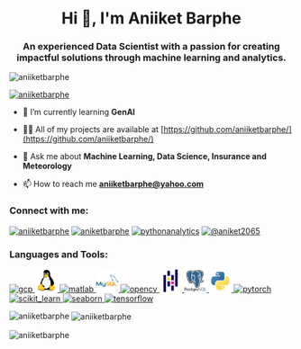 <h1 align="center">Hi 👋, I'm Aniiket Barphe</h1>
<h3 align="center">An experienced Data Scientist with a passion for creating impactful solutions through machine learning and analytics.</h3>

<p align="left"> <img src="https://komarev.com/ghpvc/?username=aniiketbarphe&label=Profile%20views&color=0e75b6&style=flat" alt="aniiketbarphe" /> </p>

<p align="left"> <a href="https://github.com/ryo-ma/github-profile-trophy"><img src="https://github-profile-trophy.vercel.app/?username=aniiketbarphe" alt="aniiketbarphe" /></a> </p>

- 🌱 I’m currently learning **GenAI**

- 👨‍💻 All of my projects are available at [https://github.com/aniiketbarphe/](https://github.com/aniiketbarphe/)

- 💬 Ask me about **Machine Learning, Data Science, Insurance and Meteorology**

- 📫 How to reach me **aniiketbarphe@yahoo.com**


<h3 align="left">Connect with me:</h3>
<p align="left">
<a href="https://linkedin.com/in/aniiketbarphe" target="blank"><img align="center" src="https://raw.githubusercontent.com/rahuldkjain/github-profile-readme-generator/master/src/images/icons/Social/linked-in-alt.svg" alt="aniiketbarphe" height="30" width="40" /></a>
<a href="https://kaggle.com/aniketbarphe" target="blank"><img align="center" src="https://raw.githubusercontent.com/rahuldkjain/github-profile-readme-generator/master/src/images/icons/Social/kaggle.svg" alt="aniketbarphe" height="30" width="40" /></a>
<a href="https://instagram.com/pythonanalytics" target="blank"><img align="center" src="https://raw.githubusercontent.com/rahuldkjain/github-profile-readme-generator/master/src/images/icons/Social/instagram.svg" alt="pythonanalytics" height="30" width="40" /></a>
<a href="https://www.hackerearth.com/@aniket2065" target="blank"><img align="center" src="https://raw.githubusercontent.com/rahuldkjain/github-profile-readme-generator/master/src/images/icons/Social/hackerearth.svg" alt="@aniket2065" height="30" width="40" /></a>
</p>

<h3 align="left">Languages and Tools:</h3>
<p align="left"> <a href="https://cloud.google.com" target="_blank" rel="noreferrer"> <img src="https://www.vectorlogo.zone/logos/google_cloud/google_cloud-icon.svg" alt="gcp" width="40" height="40"/> </a> <a href="https://www.linux.org/" target="_blank" rel="noreferrer"> <img src="https://raw.githubusercontent.com/devicons/devicon/master/icons/linux/linux-original.svg" alt="linux" width="40" height="40"/> </a> <a href="https://www.mathworks.com/" target="_blank" rel="noreferrer"> <img src="https://upload.wikimedia.org/wikipedia/commons/2/21/Matlab_Logo.png" alt="matlab" width="40" height="40"/> </a> <a href="https://www.mysql.com/" target="_blank" rel="noreferrer"> <img src="https://raw.githubusercontent.com/devicons/devicon/master/icons/mysql/mysql-original-wordmark.svg" alt="mysql" width="40" height="40"/> </a> <a href="https://opencv.org/" target="_blank" rel="noreferrer"> <img src="https://www.vectorlogo.zone/logos/opencv/opencv-icon.svg" alt="opencv" width="40" height="40"/> </a> <a href="https://pandas.pydata.org/" target="_blank" rel="noreferrer"> <img src="https://raw.githubusercontent.com/devicons/devicon/2ae2a900d2f041da66e950e4d48052658d850630/icons/pandas/pandas-original.svg" alt="pandas" width="40" height="40"/> </a> <a href="https://www.postgresql.org" target="_blank" rel="noreferrer"> <img src="https://raw.githubusercontent.com/devicons/devicon/master/icons/postgresql/postgresql-original-wordmark.svg" alt="postgresql" width="40" height="40"/> </a> <a href="https://www.python.org" target="_blank" rel="noreferrer"> <img src="https://raw.githubusercontent.com/devicons/devicon/master/icons/python/python-original.svg" alt="python" width="40" height="40"/> </a> <a href="https://pytorch.org/" target="_blank" rel="noreferrer"> <img src="https://www.vectorlogo.zone/logos/pytorch/pytorch-icon.svg" alt="pytorch" width="40" height="40"/> </a> <a href="https://scikit-learn.org/" target="_blank" rel="noreferrer"> <img src="https://upload.wikimedia.org/wikipedia/commons/0/05/Scikit_learn_logo_small.svg" alt="scikit_learn" width="40" height="40"/> </a> <a href="https://seaborn.pydata.org/" target="_blank" rel="noreferrer"> <img src="https://seaborn.pydata.org/_images/logo-mark-lightbg.svg" alt="seaborn" width="40" height="40"/> </a> <a href="https://www.tensorflow.org" target="_blank" rel="noreferrer"> <img src="https://www.vectorlogo.zone/logos/tensorflow/tensorflow-icon.svg" alt="tensorflow" width="40" height="40"/> </a> </p>

<p><img align="left" src="https://github-readme-stats.vercel.app/api/top-langs?username=aniiketbarphe&show_icons=true&locale=en&layout=compact" alt="aniiketbarphe" /></p>

<p>&nbsp;<img align="center" src="https://github-readme-stats.vercel.app/api?username=aniiketbarphe&show_icons=true&locale=en" alt="aniiketbarphe" /></p>

<p><img align="center" src="https://github-readme-streak-stats.herokuapp.com/?user=aniiketbarphe&" alt="aniiketbarphe" /></p>
